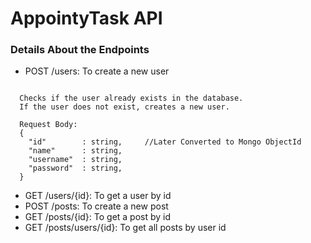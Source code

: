 # AppointyTask API


### Details About the Endpoints

- POST /users: To create a new user  
<pre><code>
  Checks if the user already exists in the database.
  If the user does not exist, creates a new user.

  Request Body:
  {
    "id"        : string,     //Later Converted to Mongo ObjectId
    "name"      : string,
    "username"  : string,
    "password"  : string,
  }
</code></pre>


- GET /users/{id}: To get a user by id
- POST /posts: To create a new post
- GET /posts/{id}: To get a post by id
- GET /posts/users/{id}: To get all posts by user id


